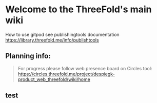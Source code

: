 # Welcome to the ThreeFold's main wiki

How to use gitpod see publishingtools documentation https://library.threefold.me/info/publishtools

## Planning info:

> For progress please follow web presence board on Circles tool: https://circles.threefold.me/project/despiegk-product_web_threefold/wiki/home

<!-- ## Develop on your own machine

Install publishtools:

```bash
curl https://raw.githubusercontent.com/freeflowuniverse/crystaltools/development/install2.sh | bash
```
Run the wiki on your machine in development mode:

```bash
export PUBSITE=https://github.com/threefoldfoundation/info_strategy/tree/development/wiki_config
publishtools develop
``` -->


## test
